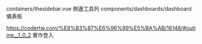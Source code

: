 containers/thesidebar.vue 側邊工具列
components/dashboards/dashboard 儀表板

https://codertw.com/%E8%B3%87%E6%96%99%E5%BA%AB/16148/#outline__1_0_2
實作登入
